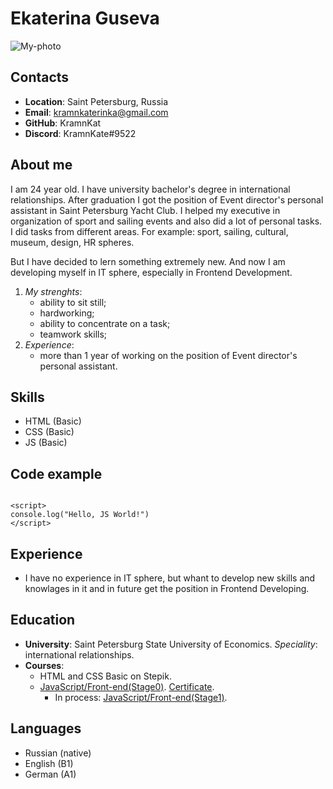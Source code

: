 # Ekaterina Guseva
![My-photo](/rsschool-cv/Myphoto.jpeg)

## Contacts

* __Location__: Saint Petersburg, Russia
* __Email__: kramnkaterinka@gmail.com
* __GitHub__: KramnKat
* __Discord__: KramnKate#9522

## About me

I am 24 year old. I have university bachelor's degree in international relationships. After graduation I got the position of Event director's personal assistant in Saint Petersburg Yacht Club. I helped my executive in organization of sport and sailing events and also did a lot of personal tasks. I did tasks from different areas. For example: sport, sailing, cultural, museum, design, HR spheres.

But I have decided to lern something extremely new. And now I am developing myself in IT sphere, especially in Frontend Development.

1. *My strenghts*:
   * ability to sit still;
   * hardworking;
   * ability to concentrate on a task;
   * teamwork skills;
2. *Experience*:
   * more than 1 year of working on the position of Event director's personal assistant.

## Skills

* HTML (Basic)
* CSS (Basic)
* JS (Basic)

## Code example

```

<script>
console.log("Hello, JS World!")
</script>

```

## Experience

   * I have no experience in IT sphere, but whant to develop new skills and knowlages in it and in future get the position in Frontend Developing. 

## Education
   * __University__: Saint Petersburg State University of Economics. *Speciality*: international relationships.
   * __Courses__: 
      * HTML and CSS Basic on Stepik.
      * [JavaScript/Front-end(Stage0)](https://rs.school/js-stage0/). [Certificate](https://app.rs.school/certificate/j2c51f8t).
		* In process: [JavaScript/Front-end(Stage1)](https://rs.school/js/).

## Languages
   * Russian (native)
   * English (B1)
   * German (A1)